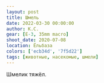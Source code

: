 ```yaml
---
layout: post
title: Шмель
date: 2022-03-30 00:00:00
author: К.С.
gear: [E-3, 35mm macro]
shoot_date: 2020-07-08
location: Ёльбаза
colors: ['ecb34d', '7f5d22']
tags: [животные, насекомые, шмели]
---
```

Шмелик тяжёл.
